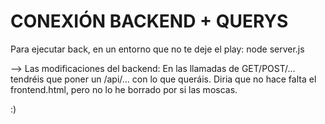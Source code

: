 # CONEXIÓN BACKEND + QUERYS
Para ejecutar back, en un entorno que no te deje el play:
node server.js

--> Las modificaciones del backend: En las llamadas de GET/POST/... tendréis que poner un /api/... con lo que queráis.
Diria que no hace falta el frontend.html, pero no lo he borrado por si las moscas. 

:) 
